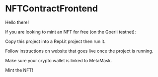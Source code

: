 # NFTContractFrontend

Hello there!

If you are looking to mint an NFT for free (on the Goerli testnet):

Copy this project into a Repl.it project then run it.

Follow instructions on website that goes live once the project is running.

Make sure your crypto wallet is linked to MetaMask.

Mint the NFT!
